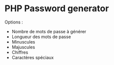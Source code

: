 # PHP Password generator

Options :
- Nombre de mots de passe à générer
- Longueur des mots de passe
- Minuscules
- Majuscules
- Chiffres
- Caractères spéciaux
